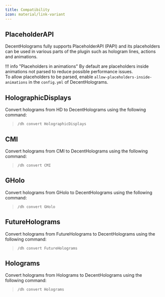```yaml
---
title: Compatibility
icon: material/link-variant
---
```


## PlaceholderAPI

DecentHolograms fully supports PlaceholderAPI (PAPI) and its placeholders can be used in various parts of the plugin such as hologram lines, actions and animations.

!!! info "Placeholders in animations"
    By default are placeholders inside animations not parsed to reduce possible performance issues.  
    To allow placeholders to be parsed, enable `allow-placeholders-inside-animations` in the `config.yml` of DecentHolograms.

## HolographicDisplays

Convert holograms from HD to DecentHolograms using the following command:

> `/dh convert HolographicDisplays`

## CMI

Convert holograms from CMI to DecentHolograms using the following command:

> `/dh convert CMI`

## GHolo

Convert holograms from GHolo to DecentHolograms using the following command:

> `/dh convert GHolo`

## FutureHolograms

Convert holograms from FutureHolograms to DecentHolograms using the following command:

> `/dh convert FutureHolograms`

## Holograms

Convert holograms from Holograms to DecentHolograms using the following command:

> `/dh convert Holograms`